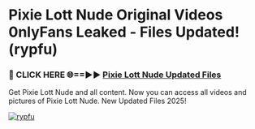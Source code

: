 # Pixie Lott Nude Original Videos 0nlyFans Leaked - Files Updated! (rypfu)

<h3>🔴 CLICK HERE 🌐==►► <a href="https://tinyurl.com/yc6ubb5a" rel="nofollow">Pixie Lott Nude Updated Files</a></h3>

Get Pixie Lott Nude and all content. Now you can access all videos and pictures of Pixie Lott Nude. New Updated Files 2025!

[![rypfu](https://i.imgur.com/7eu0CRL.gif)](https://tinyurl.com/yc6ubb5a)
